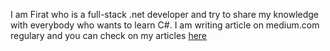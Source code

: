 
I am Firat who is a full-stack .net developer and try to share my knowledge with everybody who wants to learn C#. 
I am writing article on medium.com regulary and you can check on my articles <a href="https://firattonak.medium.com/" target="_blank">here</a> 

